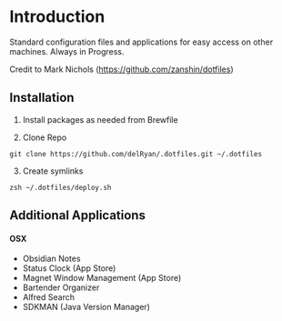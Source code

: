 # Introduction

Standard configuration files and applications for easy access on other machines. Always in Progress.

Credit to Mark Nichols (https://github.com/zanshin/dotfiles)

## Installation

1. Install packages as needed from Brewfile

2. Clone Repo
```
git clone https://github.com/delRyan/.dotfiles.git ~/.dotfiles
```
3. Create symlinks
```
zsh ~/.dotfiles/deploy.sh
```

## Additional Applications
#### OSX
- Obsidian Notes
- Status Clock (App Store)
- Magnet Window Management (App Store)
- Bartender Organizer
- Alfred Search
- SDKMAN (Java Version Manager)
